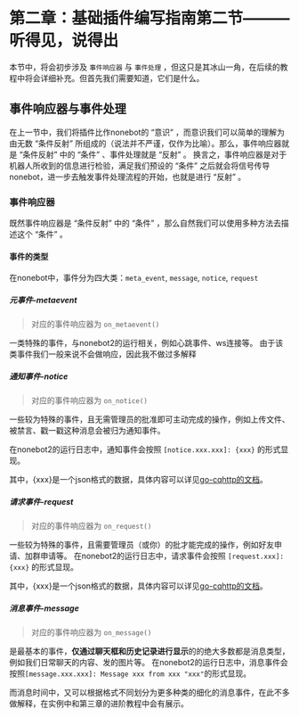 # 第二章：基础插件编写指南第二节———听得见，说得出
本节中，将会初步涉及 `事件响应器` 与 `事件处理` ，但这只是其冰山一角，在后续的教程中将会详细补充。但首先我们需要知道，它们是什么。

## 事件响应器与事件处理
在上一节中，我们将插件比作nonebot的 “意识” ，而意识我们可以简单的理解为由无数 “条件反射” 所组成的（说法并不严谨，仅作为比喻）。那么，事件响应器就是 “条件反射” 中的 “条件” 、事件处理就是 “反射” 。
换言之，事件响应器是对于机器人所收到的信息进行检验，满足我们预设的 “条件” 之后就会将信号传导nonebot，进一步去触发事件处理流程的开始，也就是进行 “反射” 。

### 事件响应器
既然事件响应器是 “条件反射” 中的 “条件” ，那么自然我们可以使用多种方法去描述这个 “条件” 。
#### 事件的类型
在nonebot中，事件分为四大类：`meta_event`, `message`, `notice`, `request`

##### 元事件-metaevent
>对应的事件响应器为 `on_metaevent()`

一类特殊的事件，与nonebot2的运行相关，例如心跳事件、ws连接等。
由于该类事件我们一般来说不会做响应，因此我不做过多解释


##### 通知事件-notice
>对应的事件响应器为 `on_notice()`

一些较为特殊的事件，且无需管理员的批准即可主动完成的操作，例如上传文件、被禁言、戳一戳这种消息会被归为通知事件。

在nonebot2的运行日志中，通知事件会按照 ```[notice.xxx.xxx]: {xxx}``` 的形式显现。

其中，{xxx}是一个json格式的数据，具体内容可以详见[go-cqhttp的文档](https://docs.go-cqhttp.org/cqcode/)。

##### 请求事件-request
>对应的事件响应器为 `on_request()`

一些较为特殊的事件，且需要管理员（或你）的批才能完成的操作，例如好友申请、加群申请等。
在nonebot2的运行日志中，请求事件会按照 ```[request.xxx]: {xxx}``` 的形式显现。

其中，{xxx}是一个json格式的数据，具体内容可以详见[go-cqhttp的文档](https://docs.go-cqhttp.org/cqcode/)。


##### 消息事件-message
>对应的事件响应器为 `on_message()`

是最基本的事件，**仅通过聊天框和历史记录进行显示**的的绝大多数都是消息类型，例如我们日常聊天的内容、发的图片等。
在nonebot2的运行日志中，消息事件会按照```[message.xxx.xxx]: Message xxx from xxx "xxx"```的形式显现。

而消息时间中，又可以根据格式不同划分为更多种类的细化的消息事件，在此不多做解释，在实例中和第三章的进阶教程中会有展示。